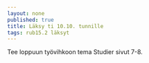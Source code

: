 ```yaml
---
layout: none
published: true
title: Läksy ti 10.10. tunnille
tags: rub15.2 läksyt
---
```

Tee loppuun työvihkoon tema Studier sivut 7-8.

